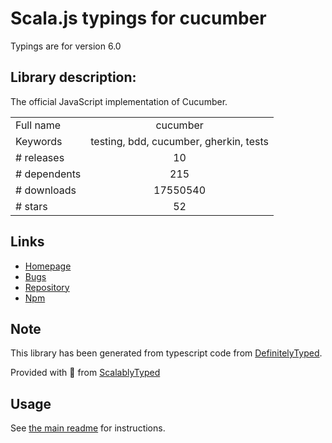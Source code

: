 
# Scala.js typings for cucumber

Typings are for version 6.0

## Library description:
The official JavaScript implementation of Cucumber.

|                    |                 |
| ------------------ | :-------------: |
| Full name          | cucumber |
| Keywords           | testing, bdd, cucumber, gherkin, tests |
| # releases         | 10 |
| # dependents       | 215 |
| # downloads        | 17550540 |
| # stars            | 52 |

## Links
- [Homepage](https://github.com/cucumber/cucumber-js#readme)
- [Bugs](https://github.com/cucumber/cucumber-js/issues)
- [Repository](https://github.com/cucumber/cucumber-js-package-upgrade)
- [Npm](https://www.npmjs.com/package/cucumber)
    


## Note
This library has been generated from typescript code from [DefinitelyTyped](https://definitelytyped.org).

Provided with :purple_heart: from [ScalablyTyped](https://github.com/oyvindberg/ScalablyTyped)

## Usage
See [the main readme](../../readme.md) for instructions.


